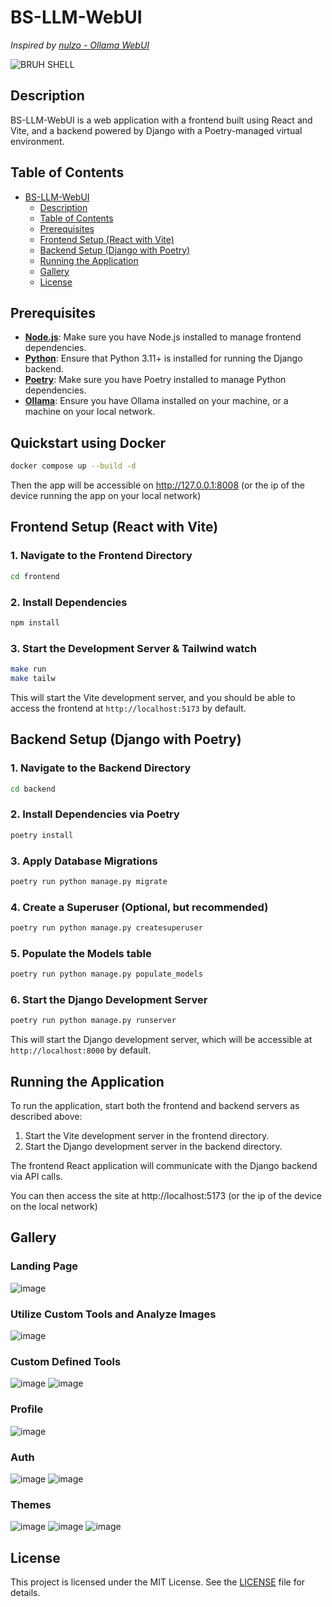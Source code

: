 # BS-LLM-WebUI

_Inspired by [nulzo - Ollama WebUI](https://github.com/nulzo/Ollama-WebUI)_

![BRUH SHELL](https://github.com/user-attachments/assets/5f5e8e5c-4ef2-4810-987a-3eaef11e41d8)

## Description

BS-LLM-WebUI is a web application with a frontend built using React and Vite, and a backend powered by Django with a Poetry-managed virtual environment.

## Table of Contents

- [BS-LLM-WebUI](#bs-llm-webui)
  - [Description](#description)
  - [Table of Contents](#table-of-contents)
  - [Prerequisites](#prerequisites)
  - [Frontend Setup (React with Vite)](#frontend-setup-react-with-vite)
  - [Backend Setup (Django with Poetry)](#backend-setup-django-with-poetry)
  - [Running the Application](#running-the-application)
  - [Gallery](#gallery)
  - [License](#license)

## Prerequisites

- **[Node.js](https://nodejs.org/en/download)**: Make sure you have Node.js installed to manage frontend dependencies.
- **[Python](https://www.python.org/downloads/)**: Ensure that Python 3.11+ is installed for running the Django backend.
- **[Poetry](https://python-poetry.org/docs/)**: Make sure you have Poetry installed to manage Python dependencies.
- **[Ollama](https://ollama.com/)**: Ensure you have Ollama installed on your machine, or a machine on your local network.

## Quickstart using Docker

```sh
docker compose up --build -d
```

Then the app will be accessible on http://127.0.0.1:8008 (or the ip of the device running the app on your local network)

## Frontend Setup (React with Vite)

### 1. Navigate to the Frontend Directory

```sh
cd frontend
```

### 2. Install Dependencies

```sh
npm install
```

### 3. Start the Development Server & Tailwind watch

```sh
make run
make tailw
```

This will start the Vite development server, and you should be able to access the frontend at `http://localhost:5173` by default.

## Backend Setup (Django with Poetry)

### 1. Navigate to the Backend Directory

```sh
cd backend
```

### 2. Install Dependencies via Poetry

```sh
poetry install
```

### 3. Apply Database Migrations

```sh
poetry run python manage.py migrate
```

### 4. Create a Superuser (Optional, but recommended)

```sh
poetry run python manage.py createsuperuser
```

### 5. Populate the Models table
```sh
poetry run python manage.py populate_models
```

### 6. Start the Django Development Server

```sh
poetry run python manage.py runserver
```

This will start the Django development server, which will be accessible at `http://localhost:8000` by default.

## Running the Application

To run the application, start both the frontend and backend servers as described above:

1. Start the Vite development server in the frontend directory.
2. Start the Django development server in the backend directory.

The frontend React application will communicate with the Django backend via API calls.

You can then access the site at http://localhost:5173 (or the ip of the device on the local network)

## Gallery

### Landing Page
![image](https://github.com/user-attachments/assets/eaffa769-362c-431d-9cd9-6f04c87c926b)

### Utilize Custom Tools and Analyze Images
![image](https://github.com/user-attachments/assets/4a71253a-a91d-4b3c-898d-ba4b3d1e2237)

### Custom Defined Tools
![image](https://github.com/user-attachments/assets/cd1ae9c6-cdb7-4c88-94f5-8890632d1597)
![image](https://github.com/user-attachments/assets/435ea0d2-6a26-4504-9947-efd3f61c3519)

### Profile
![image](https://github.com/user-attachments/assets/d85299a3-956b-4071-a703-2128f0dcf5f7)

### Auth
![image](https://github.com/user-attachments/assets/ff7362d9-dec5-41a8-af9a-54c3361fad63)
![image](https://github.com/user-attachments/assets/b1b93702-50b4-4704-acc2-c96da9dcbe1f)

### Themes
![image](https://github.com/user-attachments/assets/17ccf50c-3ea5-46c9-9d4c-4d2c47880055)
![image](https://github.com/user-attachments/assets/86ebf58b-b3b4-4fa5-ba63-9e72cda5064c)
![image](https://github.com/user-attachments/assets/a66702fc-e151-4ed0-9d32-0d9b43590661)




## License

This project is licensed under the MIT License. See the [LICENSE](LICENSE) file for details.
